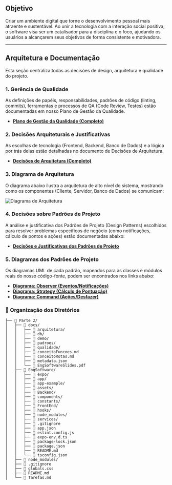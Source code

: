 ## Objetivo

Criar um ambiente digital que torne o desenvolvimento pessoal mais atraente e sustentável. Ao unir a tecnologia com a interação social positiva, o software visa ser um catalisador para a disciplina e o foco, ajudando os usuários a alcançarem seus objetivos de forma consistente e motivadora.

---

## Arquitetura e Documentação

Esta seção centraliza todas as decisões de design, arquitetura e qualidade do projeto.

### 1. Gerência de Qualidade
As definições de papéis, responsabilidades, padrões de código (linting, commits), ferramentas e processos de QA (Code Review, Testes) estão documentadas em nosso Plano de Gestão da Qualidade.

*  **[Plano de Gestão da Qualidade (Completo)](./docs/qualidade/Plano_de_Gestao_da_Qualidade.md)**

### 2. Decisões Arquiteturais e Justificativas
As escolhas de tecnologia (Frontend, Backend, Banco de Dados) e a lógica por trás delas estão detalhadas no documento de Decisões de Arquitetura.

*  **[Decisões de Arquitetura (Completo)](./docs/arquitetura/Decisoes_de_Arquitetura.md)**

### 3. Diagrama de Arquitetura
O diagrama abaixo ilustra a arquitetura de alto nível do sistema, mostrando como os componentes (Cliente, Servidor, Banco de Dados) se comunicam:

![Diagrama de Arquitetura](./docs/arquitetura/Diagrama_de_Arquitetura.svg)

### 4. Decisões sobre Padrões de Projeto
A análise e justificativa dos Padrões de Projeto (Design Patterns) escolhidos para resolver problemas específicos de negócio (como notificações, cálculo de pontos e ações) estão documentadas abaixo:

*  **[Decisões e Justificativas dos Padrões de Projeto](./docs/padroes/Decisoes_de_Padroes.md)**

### 5. Diagramas dos Padrões de Projeto
Os diagramas UML de cada padrão, mapeados para as classes e módulos reais do nosso código-fonte, podem ser encontrados nos links abaixo:

*  **[Diagrama: Observer (Eventos/Notificações)](./docs/padroes/Observer.svg)**
*  **[Diagrama: Strategy (Cálculo de Pontuação)](./docs/padroes/Strategy.svg)**
*  **[Diagrama: Command (Ações/Desfazer)](./docs/padroes/Command.svg)**

### 📁 Organização dos Diretórios

```
├── 📁 Parte 2/
│   ├── 📁 docs/
│   │   ├── 📁 arquitetura/
│   │   ├── 📁 db/
│   │   ├── 📁 demo/
│   │   ├── 📁 padroes/
│   │   ├── 📁 qualidade/
│   │   ├── 📄 conceitoFuncoes.md
│   │   ├── 📄 conceitoRotas.md
│   │   ├── 📄 metadata.json
│   │   └── 📄 EngSoftwareSlides.pdf
│   ├── 📁 EngSoftware/
│   │   ├── 📁 expo/
│   │   ├── 📁 app/
│   │   ├── 📁 app-example/
│   │   ├── 📁 assets/
│   │   ├── 📁 Backend/
│   │   ├── 📁 components/
│   │   ├── 📁 constants/
│   │   ├── 📁 FrontEnd/
│   │   ├── 📁 hooks/
│   │   ├── 📁 node_modules/
│   │   ├── 📁 services/
│   │   ├── 📄 .gitignore
│   │   ├── 📄 app.json
│   │   ├── 📄 eslint.config.js
│   │   ├── 📄 expo-env.d.ts
│   │   ├── 📄 package-lock.json
│   │   ├── 📄 package.json
│   │   ├── 📄 README.md
│   │   └── 📄 tsconfig.json
│   ├── 📁 node_modules/ 
│   ├── 📄 .gitignore    
│   ├── 📄 globals.css
│   ├── 📄 README.md
│   └── 📄 Tarefas.md
```